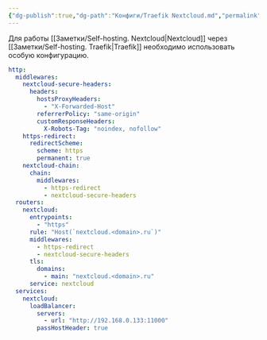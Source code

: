 ```yaml
---
{"dg-publish":true,"dg-path":"Конфиги/Traefik Nextcloud.md","permalink":"/konfigi/traefik-nextcloud/","updated":"2024-10-09T21:27:08+03:00"}
---
```


Для работы [[Заметки/Self-hosting. Nextcloud\|Nextcloud]] через [[Заметки/Self-hosting. Traefik\|Traefik]] необходимо использовать особую конфигурацию.

```yml
http:
  middlewares:
    nextcloud-secure-headers:
      headers:
        hostsProxyHeaders:
          - "X-Forwarded-Host"
        referrerPolicy: "same-origin"
        customResponseHeaders:
          X-Robots-Tag: "noindex, nofollow"
    https-redirect:
      redirectScheme:
        scheme: https
        permanent: true
    nextcloud-chain:
      chain:
        middlewares:
          - https-redirect
          - nextcloud-secure-headers
  routers:
    nextcloud:
      entrypoints:
        - "https"
      rule: "Host(`nextcloud.<domain>.ru`)"
      middlewares:
        - https-redirect
        - nextcloud-secure-headers
      tls:
        domains:
          - main: "nextcloud.<domain>.ru"
      service: nextcloud
  services:
    nextcloud:
      loadBalancer:
        servers:
          - url: "http://192.168.0.133:11000"
        passHostHeader: true
```